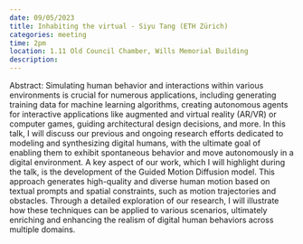 ```yaml
---
date: 09/05/2023
title: Inhabiting the virtual - Siyu Tang (ETH Zürich)
categories: meeting
time: 2pm
location: 1.11 Old Council Chamber, Wills Memorial Building
description:
---
```

Abstract: Simulating human behavior and interactions within various environments is crucial for numerous applications, including generating training data for machine learning algorithms, creating autonomous agents for interactive applications like augmented and virtual reality (AR/VR) or computer games, guiding architectural design decisions, and more. In this talk, I will discuss our previous and ongoing research efforts dedicated to modeling and synthesizing digital humans, with the ultimate goal of enabling them to exhibit spontaneous behavior and move autonomously in a digital environment. A key aspect of our work, which I will highlight during the talk, is the development of the Guided Motion Diffusion model. This approach generates high-quality and diverse human motion based on textual prompts and spatial constraints, such as motion trajectories and obstacles. Through a detailed exploration of our research, I will illustrate how these techniques can be applied to various scenarios, ultimately enriching and enhancing the realism of digital human behaviors across multiple domains.
